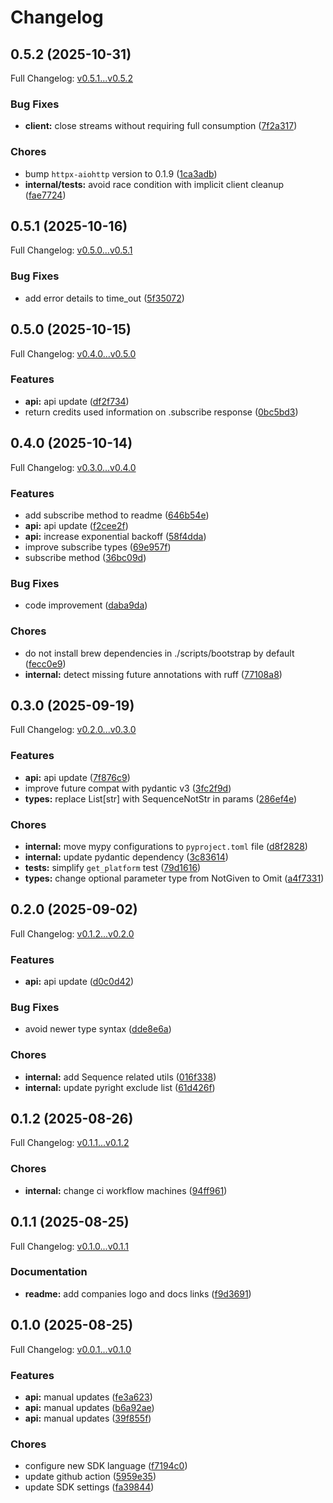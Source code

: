 # Changelog

## 0.5.2 (2025-10-31)

Full Changelog: [v0.5.1...v0.5.2](https://github.com/fashn-AI/fashn-python-sdk/compare/v0.5.1...v0.5.2)

### Bug Fixes

* **client:** close streams without requiring full consumption ([7f2a317](https://github.com/fashn-AI/fashn-python-sdk/commit/7f2a317e7d260ab21533ede03a34512f0e5606fe))


### Chores

* bump `httpx-aiohttp` version to 0.1.9 ([1ca3adb](https://github.com/fashn-AI/fashn-python-sdk/commit/1ca3adb8ee1213a45dbed667bcce82daf4e46e62))
* **internal/tests:** avoid race condition with implicit client cleanup ([fae7724](https://github.com/fashn-AI/fashn-python-sdk/commit/fae77243aa7878d870f90cfa1aec174c9200c49e))

## 0.5.1 (2025-10-16)

Full Changelog: [v0.5.0...v0.5.1](https://github.com/fashn-AI/fashn-python-sdk/compare/v0.5.0...v0.5.1)

### Bug Fixes

* add error details to time_out ([5f35072](https://github.com/fashn-AI/fashn-python-sdk/commit/5f35072dc703907f5a8cebf82b2391e9d0b2f132))

## 0.5.0 (2025-10-15)

Full Changelog: [v0.4.0...v0.5.0](https://github.com/fashn-AI/fashn-python-sdk/compare/v0.4.0...v0.5.0)

### Features

* **api:** api update ([df2f734](https://github.com/fashn-AI/fashn-python-sdk/commit/df2f7341c02b3cc54d3aebdd9da428fa5d991bed))
* return credits used information on .subscribe response ([0bc5bd3](https://github.com/fashn-AI/fashn-python-sdk/commit/0bc5bd387547fef6b979dc96bcb7520e2ac98cd8))

## 0.4.0 (2025-10-14)

Full Changelog: [v0.3.0...v0.4.0](https://github.com/fashn-AI/fashn-python-sdk/compare/v0.3.0...v0.4.0)

### Features

* add subscribe method to readme ([646b54e](https://github.com/fashn-AI/fashn-python-sdk/commit/646b54e4144616bb66e1786ffd7240e024f81934))
* **api:** api update ([f2cee2f](https://github.com/fashn-AI/fashn-python-sdk/commit/f2cee2f380bab897f5dfd670e9b7b46cc7e44fd8))
* **api:** increase exponential backoff ([58f4dda](https://github.com/fashn-AI/fashn-python-sdk/commit/58f4ddac6953aeb62bda0ca6a6e4d8141bd5db4d))
* improve subscribe types ([69e957f](https://github.com/fashn-AI/fashn-python-sdk/commit/69e957f546ed478c97686fa16277ca5ceac6c8e3))
* subscribe method ([36bc09d](https://github.com/fashn-AI/fashn-python-sdk/commit/36bc09dfb2c795596b21f63a673a3fca502263e8))


### Bug Fixes

* code improvement ([daba9da](https://github.com/fashn-AI/fashn-python-sdk/commit/daba9da1dc5dffa0354df576a6fe7180469e7ca9))


### Chores

* do not install brew dependencies in ./scripts/bootstrap by default ([fecc0e9](https://github.com/fashn-AI/fashn-python-sdk/commit/fecc0e985d812a6b9fad8fd45bb89e7ef2c77858))
* **internal:** detect missing future annotations with ruff ([77108a8](https://github.com/fashn-AI/fashn-python-sdk/commit/77108a88d071abac0dfbcf0b0718f4de15a410a1))

## 0.3.0 (2025-09-19)

Full Changelog: [v0.2.0...v0.3.0](https://github.com/fashn-AI/fashn-python-sdk/compare/v0.2.0...v0.3.0)

### Features

* **api:** api update ([7f876c9](https://github.com/fashn-AI/fashn-python-sdk/commit/7f876c9b44079101a58a7166808a633004e95741))
* improve future compat with pydantic v3 ([3fc2f9d](https://github.com/fashn-AI/fashn-python-sdk/commit/3fc2f9dc6403acbe64e80a1178a0347d17092ac3))
* **types:** replace List[str] with SequenceNotStr in params ([286ef4e](https://github.com/fashn-AI/fashn-python-sdk/commit/286ef4ef48e6d46aec17dfd6d3dda97a45f882bd))


### Chores

* **internal:** move mypy configurations to `pyproject.toml` file ([d8f2828](https://github.com/fashn-AI/fashn-python-sdk/commit/d8f28288999deebb4157b3aadec57b66c16ac23a))
* **internal:** update pydantic dependency ([3c83614](https://github.com/fashn-AI/fashn-python-sdk/commit/3c836141967893376cf27455b557502ffb4df84b))
* **tests:** simplify `get_platform` test ([79d1616](https://github.com/fashn-AI/fashn-python-sdk/commit/79d1616da404997d756b09df97a52d4c2f968bb9))
* **types:** change optional parameter type from NotGiven to Omit ([a4f7331](https://github.com/fashn-AI/fashn-python-sdk/commit/a4f73319526bf71f8d2deaad423cd9a063d0cf27))

## 0.2.0 (2025-09-02)

Full Changelog: [v0.1.2...v0.2.0](https://github.com/fashn-AI/fashn-python-sdk/compare/v0.1.2...v0.2.0)

### Features

* **api:** api update ([d0c0d42](https://github.com/fashn-AI/fashn-python-sdk/commit/d0c0d42d7596cac8e93bb897053075d5054f2215))


### Bug Fixes

* avoid newer type syntax ([dde8e6a](https://github.com/fashn-AI/fashn-python-sdk/commit/dde8e6ac8238605cda949c416f4a297e49f44d6a))


### Chores

* **internal:** add Sequence related utils ([016f338](https://github.com/fashn-AI/fashn-python-sdk/commit/016f3385ce35a370a71ecbe21034ccd450575517))
* **internal:** update pyright exclude list ([61d426f](https://github.com/fashn-AI/fashn-python-sdk/commit/61d426f2120d380dd2f2e71af37a10a386eae009))

## 0.1.2 (2025-08-26)

Full Changelog: [v0.1.1...v0.1.2](https://github.com/fashn-AI/fashn-python-sdk/compare/v0.1.1...v0.1.2)

### Chores

* **internal:** change ci workflow machines ([94ff961](https://github.com/fashn-AI/fashn-python-sdk/commit/94ff961e1d80f4b1286cb40e057dd0d3c95c9d14))

## 0.1.1 (2025-08-25)

Full Changelog: [v0.1.0...v0.1.1](https://github.com/fashn-AI/fashn-python-sdk/compare/v0.1.0...v0.1.1)

### Documentation

* **readme:** add companies logo and docs links ([f9d3691](https://github.com/fashn-AI/fashn-python-sdk/commit/f9d36914b08a393c9c574449f044d9709fa74d98))

## 0.1.0 (2025-08-25)

Full Changelog: [v0.0.1...v0.1.0](https://github.com/fashn-AI/fashn-python-sdk/compare/v0.0.1...v0.1.0)

### Features

* **api:** manual updates ([fe3a623](https://github.com/fashn-AI/fashn-python-sdk/commit/fe3a623d72d311534abceced08d840a6ca5314fe))
* **api:** manual updates ([b6a92ae](https://github.com/fashn-AI/fashn-python-sdk/commit/b6a92ae3f706f4ce1b9230883cac47aaec35560f))
* **api:** manual updates ([39f855f](https://github.com/fashn-AI/fashn-python-sdk/commit/39f855fe0bce79fa7b838b1730174e1424843e87))


### Chores

* configure new SDK language ([f7194c0](https://github.com/fashn-AI/fashn-python-sdk/commit/f7194c0976fc9f5656b1152814084af358e06c8e))
* update github action ([5959e35](https://github.com/fashn-AI/fashn-python-sdk/commit/5959e3515f9dbe77776331f33892843cc3cce6eb))
* update SDK settings ([fa39844](https://github.com/fashn-AI/fashn-python-sdk/commit/fa39844915b3dcd00282863b02b2ebff94229eec))
